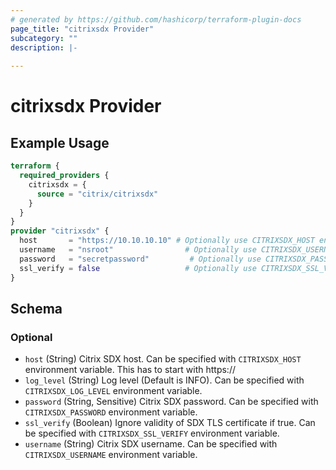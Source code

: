 ```yaml
---
# generated by https://github.com/hashicorp/terraform-plugin-docs
page_title: "citrixsdx Provider"
subcategory: ""
description: |-
  
---
```


# citrixsdx Provider



## Example Usage

```terraform
terraform {
  required_providers {
    citrixsdx = {
      source = "citrix/citrixsdx"
    }
  }
}
provider "citrixsdx" {
  host       = "https://10.10.10.10" # Optionally use CITRIXSDX_HOST env var
  username   = "nsroot"                # Optionally use CITRIXSDX_USERNAME env var
  password   = "secretpassword"         # Optionally use CITRIXSDX_PASSWORD env var
  ssl_verify = false                   # Optionally use CITRIXSDX_SSL_VERIFY env var
}
```

<!-- schema generated by tfplugindocs -->
## Schema

### Optional

- `host` (String) Citrix SDX host. Can be specified with `CITRIXSDX_HOST` environment variable. This has to start with https://
- `log_level` (String) Log level (Default is INFO). Can be specified with `CITRIXSDX_LOG_LEVEL` environment variable.
- `password` (String, Sensitive) Citrix SDX password. Can be specified with `CITRIXSDX_PASSWORD` environment variable.
- `ssl_verify` (Boolean) Ignore validity of SDX TLS certificate if true. Can be specified with `CITRIXSDX_SSL_VERIFY` environment variable.
- `username` (String) Citrix SDX username. Can be specified with `CITRIXSDX_USERNAME` environment variable.
